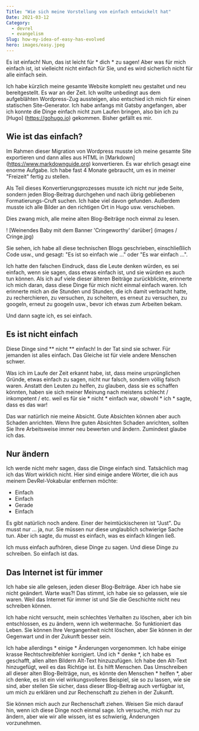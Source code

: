 ```yaml
---
Title: "Wie sich meine Vorstellung von einfach entwickelt hat"
Date: 2021-03-12
Category:
  - devrel
  - evangelism
Slug: how-my-idea-of-easy-has-evolved
hero: images/easy.jpeg
---
```


Es ist einfach! Nun, das ist leicht für * dich * zu sagen! Aber was für mich einfach ist, ist vielleicht nicht einfach für Sie, und es wird sicherlich nicht für alle einfach sein.

Ich habe kürzlich meine gesamte Website komplett neu gestaltet und neu bereitgestellt. Es war an der Zeit. Ich wollte unbedingt aus dem aufgeblähten Wordpress-Zug aussteigen, also entschied ich mich für einen statischen Site-Generator. Ich habe anfangs mit Gatsby angefangen, aber ich konnte die Dinge einfach nicht zum Laufen bringen, also bin ich zu [Hugo] (https://gohugo.io) gekommen. Bisher gefällt es mir.

## Wie ist das einfach?

Im Rahmen dieser Migration von Wordpress musste ich meine gesamte Site exportieren und dann alles aus HTML in [Markdown] (https://www.markdownguide.org) konvertieren. Es war ehrlich gesagt eine enorme Aufgabe. Ich habe fast 4 Monate gebraucht, um es in meiner "Freizeit" fertig zu stellen.

Als Teil dieses Konvertierungsprozesses musste ich nicht nur jede Seite, sondern jeden Blog-Beitrag durchgehen und nach übrig gebliebenen Formatierungs-Cruft suchen. Ich habe viel davon gefunden. Außerdem musste ich alle Bilder an den richtigen Ort in Hugo usw. verschieben.

Dies zwang mich, alle meine alten Blog-Beiträge noch einmal zu lesen.

! [Weinendes Baby mit dem Banner 'Cringeworthy' darüber] (images / Cringe.jpg)

Sie sehen, ich habe all diese technischen Blogs geschrieben, einschließlich Code usw., und gesagt: "Es ist so einfach wie ..." oder "Es war einfach ...".

Ich hatte den falschen Eindruck, dass die Leute denken würden, es sei einfach, wenn sie sagen, dass etwas einfach ist, und sie würden es auch tun können. Als ich auf viele dieser älteren Beiträge zurückblickte, erinnerte ich mich daran, dass diese Dinge für mich nicht einmal einfach waren. Ich erinnerte mich an die Stunden und Stunden, die ich damit verbracht hatte, zu recherchieren, zu versuchen, zu scheitern, es erneut zu versuchen, zu googeln, erneut zu googeln usw., bevor ich etwas zum Arbeiten bekam.

Und dann sagte ich, es sei einfach.

## Es ist nicht einfach

Diese Dinge sind ** nicht ** einfach! In der Tat sind sie schwer. Für jemanden ist alles einfach. Das Gleiche ist für viele andere Menschen schwer.

Was ich im Laufe der Zeit erkannt habe, ist, dass meine ursprünglichen Gründe, etwas einfach zu sagen, nicht nur falsch, sondern völlig falsch waren. Anstatt den Leuten zu helfen, zu glauben, dass sie es schaffen könnten, haben sie sich meiner Meinung nach meistens schlecht / inkompetent / etc. weil es für sie * nicht * einfach war, obwohl * ich * sagte, dass es das war!

Das war natürlich nie meine Absicht. Gute Absichten können aber auch Schaden anrichten. Wenn Ihre guten Absichten Schaden anrichten, sollten Sie Ihre Arbeitsweise immer neu bewerten und ändern. Zumindest glaube ich das.

## Nur ändern

Ich werde nicht mehr sagen, dass die Dinge einfach sind. Tatsächlich mag ich das Wort wirklich nicht. Hier sind einige andere Wörter, die ich aus meinem DevRel-Vokabular entfernen möchte:

- Einfach
- Einfach
- Gerade
- Einfach

Es gibt natürlich noch andere. Einer der heimtückischeren ist "Just". Du musst nur ... ja, nur. Sie müssen nur diese unglaublich schwierige Sache tun. Aber ich sagte, du musst es einfach, was es einfach klingen ließ.

Ich muss einfach aufhören, diese Dinge zu sagen. Und diese Dinge zu schreiben. So einfach ist das.

## Das Internet ist für immer

Ich habe sie alle gelesen, jeden dieser Blog-Beiträge. Aber ich habe sie nicht geändert. Warte was?! Das stimmt, ich habe sie so gelassen, wie sie waren. Weil das Internet für immer ist und Sie die Geschichte nicht neu schreiben können.

Ich habe nicht versucht, mein schlechtes Verhalten zu löschen, aber ich bin entschlossen, es zu ändern, wenn ich weitermache. So funktioniert das Leben. Sie können Ihre Vergangenheit nicht löschen, aber Sie können in der Gegenwart und in der Zukunft besser sein.

Ich habe allerdings * einige * Änderungen vorgenommen. Ich habe einige krasse Rechtschreibfehler korrigiert. Und ich * denke *, ich habe es geschafft, allen alten Bildern Alt-Text hinzuzufügen. Ich habe den Alt-Text hinzugefügt, weil es das Richtige ist. Es hilft Menschen. Das Umschreiben all dieser alten Blog-Beiträge, nun, es könnte den Menschen * helfen *, aber ich denke, es ist ein viel wirkungsvolleres Beispiel, sie so zu lassen, wie sie sind, aber stellen Sie sicher, dass dieser Blog-Beitrag auch verfügbar ist, um mich zu erklären und zur Rechenschaft zu ziehen in der Zukunft.

Sie können mich auch zur Rechenschaft ziehen. Weisen Sie mich darauf hin, wenn ich diese Dinge noch einmal sage. Ich versuche, mich nur zu ändern, aber wie wir alle wissen, ist es schwierig, Änderungen vorzunehmen.